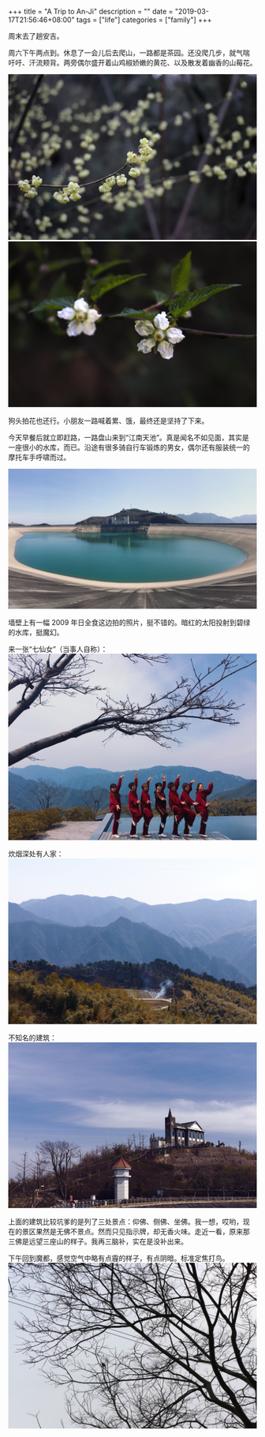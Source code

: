 +++
title = "A Trip to An-Ji"
description = ""
date = "2019-03-17T21:56:46+08:00"
tags = ["life"]
categories = ["family"]
+++

周末去了趟安吉。

周六下午两点到。休息了一会儿后去爬山，一路都是茶园。还没爬几步，就气喘
吁吁、汗流颊背。两旁偶尔盛开着山鸡椒娇嫩的黄花、以及散发着幽香的山莓花。

![山鸡椒](/media/IMG_0220.jpg)
![山梅花](/media/IMG_0231.jpg)

狗头拍花也还行。小朋友一路喊着累、饿，最终还是坚持了下来。

今天早餐后就立即赶路，一路盘山来到“江南天池”。真是闻名不如见面，其实是
一座很小的水库，而已。沿途有很多骑自行车锻炼的男女，偶尔还有服装统一的
摩托车手呼啸而过。

![江南天池](/media/IMG_0266.jpg)

墙壁上有一幅 2009 年日全食这边拍的照片，挺不错的。暗红的太阳投射到碧绿
的水库，挺魔幻。

来一张“七仙女”（当事人自称）：
![七仙女](/media/IMG_0287.jpg)

炊烟深处有人家：
![炊烟](/media/IMG_0305.jpg)

不知名的建筑：
![建筑](/media/IMG_0351.jpg)

上面的建筑比较坑爹的是列了三处景点：仰佛、侧佛、坐佛。我一想，哎哟，现
在的景区果然是无佛不景点。然而只见指示牌，却无香火味。走近一看，原来那
三佛是远望三座山的样子。我再三脑补，实在是没补出来。

下午回到魔都，感觉空气中略有点霾的样子，有点阴暗。标准定焦打鸟。
![鸟](/media/IMG_0382.jpg)
